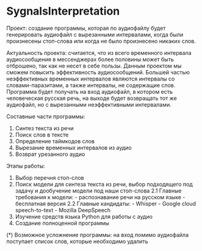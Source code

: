 # SygnalsInterpretation

Проект: создание программы, которая по аудиофайлу будет генерировать аудиофайл с вырезанными интервалами, когда были произнесены стоп-слова или когда не было произнесено никаких слов.

Актуальность проекта: считается, что из всего временного интервала аудиосообщения в мессенджерах более половины может быть отброшено, так как не несет в себе пользы. Данным проектом мы сможем повысить эффективность аудиосообщений.
Большей частью неэффективных временных интервалов являются интервалы со словами-паразитами, а также интервалы, не содержащие слов.
Программа будет получать на вход аудиофайл, в котором есть человеческая русская речь, на выходе будет возвращать тот же аудиофайл, но с вырезанными неэффективными интервалами.

Составные части программы:
1. Синтез текста из речи
2. Поиск слов в тексте
3. Определение таймкодов слов
4. Вырезание временных интервалов из аудио
5. Возврат урезанного аудио

Этапы работы:
1. Выбор перечня стоп-слов
2. Поиск модели для синтеза текста из речи, выбор подходящего под задачу и дообучение модели под наши стоп-слова
	2.1 Главные требования к модели:
		- распознавание речи на русском языке
		- бесплатная версия
	2.2 Главные кандидаты:
		- Whisper
		- Google cloud speech-to-text
		- Mozilla DeepSpeech
3. Изучение средств языка Python для работы с аудио
4. Создание полноценной программы

(*) Возможное усложнение программы: на вход помимо аудиофайла поступает список слов, которые необходимо удалить